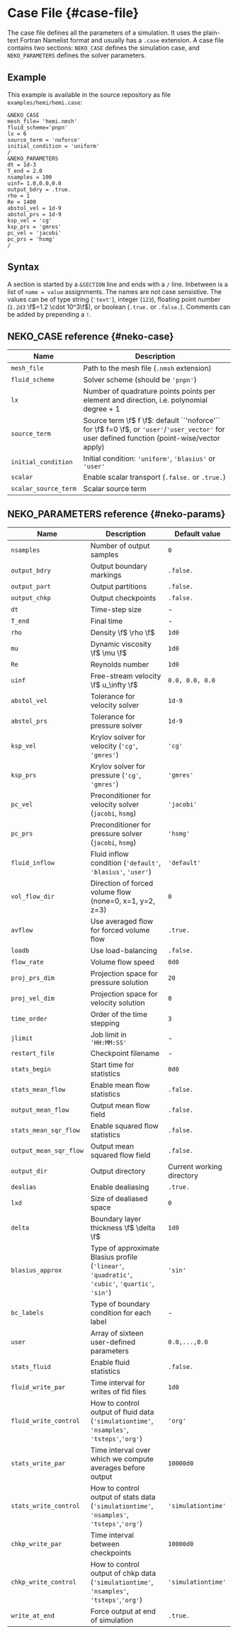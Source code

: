 # Case File {#case-file}

The case file defines all the parameters of a simulation. It uses the plain-text
Fortran Namelist format and usually has a `.case` extension. A case file contains
two sections: `NEKO_CASE` defines the simulation case, and `NEKO_PARAMETERS` defines
the solver parameters.

## Example

This example is available in the source repository as file `examples/hemi/hemi.case`:

~~~
&NEKO_CASE
mesh_file= 'hemi.nmsh'
fluid_scheme='pnpn'
lx = 6
source_term = 'noforce'
initial_condition = 'uniform'
/
&NEKO_PARAMETERS
dt = 1d-3
T_end = 2.0
nsamples = 100
uinf= 1.0,0.0,0.0
output_bdry = .true.
rho = 1
Re = 1400
abstol_vel = 1d-9
abstol_prs = 1d-9
ksp_vel = 'cg'
ksp_prs = 'gmres'
pc_vel = 'jacobi'
pc_prs = 'hsmg'
/
~~~

## Syntax

A section is started by a `&SECTION` line and ends with a `/` line. Inbetween
is a list of `name = value` assignments. The names are not case sensistive. The
values can be of type string (``'text'``), integer (`123`), floating point number (`1.2d3` \f$=1.2 \cdot 10^3\f$), or boolean (`.true.` or `.false.`).
Comments can be added by prepending a `!`.

## NEKO_CASE reference {#neko-case}

Name                    | Description
----                    | -----------
`mesh_file`             | Path to the mesh file (`.nmsh` extension)
`fluid_scheme`          | Solver scheme (should be ``'pnpn'``)
`lx`                    | Number of quadrature points points per element and direction, i.e. polynomial degree + 1
`source_term`           | Source term \f$ f \f$: default ``'noforce'`` for \f$ f=0 \f$, or ``'user'``/``'user_vector'`` for user defined function (point-wise/vector apply) 
`initial_condition`     | Initial condition: ``'uniform'``, ``'blasius'`` or ``'user'``
`scalar`                | Enable scalar transport (``.false.`` or ``.true.``)
`scalar_source_term`    | Scalar source term


## NEKO_PARAMETERS reference {#neko-params}

Name                    | Description                                                   | Default value
----                    | -----------                                                   | -------------
`nsamples`              | Number of output samples                                      | `0`
`output_bdry`           | Output boundary markings                                      | `.false.`
`output_part`           | Output partitions                                             | `.false.`
`output_chkp`           | Output checkpoints                                            | `.false.`
`dt`                    | Time-step size                                                | -
`T_end`                 | Final time                                                    | -
`rho`                   | Density \f$ \rho \f$                                          | `1d0`
`mu`                    | Dynamic viscosity \f$ \mu \f$                                 | `1d0`
`Re`                    | Reynolds number                                               | `1d0`
`uinf`                  | Free-stream velocity \f$ u_\infty \f$                         | `0.0, 0.0, 0.0`
`abstol_vel`            | Tolerance for velocity solver                                 | `1d-9`
`abstol_prs`            | Tolerance for pressure solver                                 | `1d-9`
`ksp_vel`               | Krylov solver for velocity (``'cg'``, ``'gmres'``)            | ``'cg'``
`ksp_prs`               | Krylov solver for pressure (``'cg'``, ``'gmres'``)            | ``'gmres'``
`pc_vel`                | Preconditioner for velocity solver (`jacobi`, `hsmg`)         | ``'jacobi'``
`pc_prs`                | Preconditioner for pressure solver (`jacobi`, `hsmg`)                 | ``'hsmg'``
`fluid_inflow`          | Fluid inflow condition (``'default'``, ``'blasius'``, ``'user'``)     | ``'default'``
`vol_flow_dir`          | Direction of forced volume flow (none=0, x=1, y=2, z=3)               | `0`
`avflow`                | Use averaged flow for forced volume flow                              | `.true.`
`loadb`                 | Use load-balancing                                                    | `.false.`
`flow_rate`             | Volume flow speed                                                     | `0d0`
`proj_prs_dim`          | Projection space for pressure solution                                | `20`
`proj_vel_dim`          | Projection space for velocity solution                                | `0`
`time_order`            | Order of the time stepping                                            | `3`
`jlimit`                | Job limit in ``'HH:MM:SS'``                                           | -
`restart_file`          | Checkpoint filename                                                   | -
`stats_begin`           | Start time for statistics                                                                                     | `0d0`
`stats_mean_flow`       | Enable mean flow statistics                                                                                   | `.false.`
`output_mean_flow`      | Output mean flow field                                                                                        | `.false.`
`stats_mean_sqr_flow`   | Enable squared flow statistics                                                                                | `.false.`
`output_mean_sqr_flow`  | Output mean squared flow field                                                                                | `.false.`
`output_dir`            | Output directory                                                                                              | Current working directory
`dealias`               | Enable dealiasing                                                                                             | `.true.`
`lxd`                   | Size of dealiased space                                                                                       | `0`
`delta`                 | Boundary layer thickness \f$ \delta \f$                                                                       | `1d0`
`blasius_approx`        | Type of approximate Blasius profile (``'linear'``, ``'quadratic'``, ``'cubic'``, ``'quartic'``, ``'sin'``)    | ``'sin'``
`bc_labels`             | Type of boundary condition for each label                      | -
`user`                  | Array of sixteen user-defined parameters                      | `0.0,...,0.0`
`stats_fluid`           | Enable fluid statistics                                       | `.false.`
`fluid_write_par`       | Time interval for writes of fld files                         | `1d0`
`fluid_write_control`   | How to control output of fluid data (``'simulationtime'``, ``'nsamples'``, ``'tsteps'``,``'org'``)            | ``'org'`` 
`stats_write_par`       | Time interval over which we compute averages before output    | `10000d0`
`stats_write_control`   | How to control output of stats data (``'simulationtime'``, ``'nsamples'``, ``'tsteps'``,``'org'``)                        | ``'simulationtime'`` 
`chkp_write_par`        | Time interval between checkpoints                             | `10000d0`
`chkp_write_control`    | How to control output of chkp data (``'simulationtime'``, ``'nsamples'``, ``'tsteps'``,``'org'``)            | ``'simulationtime'`` 
`write_at_end`          | Force output at end of simulation                             | `.true.`
